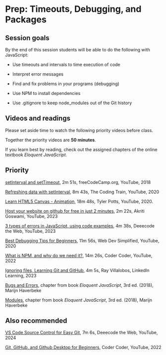# Prep: Timeouts, Debugging, and Packages

## Session goals

By the end of this session students will be able to do the following with
JavaScript:

- Use timeouts and intervals to time execution of code

- Interpret error messages

- Find and fix problems in your programs (debugging)

- Use NPM to install dependencies

- Use .gitignore to keep node_modules out of the Git history

## Videos and readings

Please set aside time to watch the following priority
videos before class.

Together the priority videos are **50 minutes**.

If you learn best by reading, check out the assigned chapters of the online
textbook _Eloquent JavaScript_.

## Priority

[setInterval and setTimeout](https://youtu.be/kOcFZV3c75I), 2m 51s,
freeCodeCamp.org, YouTube, 2018

[Refreshing data with setInterval](https://youtu.be/jKQUHGpOHqg), 8m 43s,
The Coding Train, YouTube, 2020

[Learn HTML5 Canvas - Animation](https://youtu.be/YkPyedMS6s4), 18m 48s, Tyler
Potts, YouTube, 2020.

[Host your website on github for free in just
2 minutes](https://youtu.be/BT4WzyT2g8k), 2m 22s, Akriti Goswami, YouTube,
2023

[3 types of errors in JavaScript, using code
examples](https://youtu.be/ZB4IOTRU60o), 4m 38s, Deeecode the Web,
YouTube, 2023

[Best Debugging Tips for Beginners](https://youtu.be/gaminoBsQx0), 11m
56s, Web Dev Simplified, YouTube, 2020

[What is NPM, and why do we need it?](https://youtu.be/P3aKRdUyr0s), 14m
26s, Coder Coder, YouTube, 2022

[Ignoring files, Learning Git and
GitHub](https://www.linkedin.com/learning/learning-git-and-github-23011330/ignoring-files),
4m 5s,   Ray Villalobos, LinkedIn Learning, 2023

[Bugs and Errors](https://eloquentjavascript.net/08_error.html), chapter from
book _Eloquent JavaScript_, 3rd ed. (2018), Marijn Haverbeke

[Modules](https://eloquentjavascript.net/10_modules.html), chapter from book
_Eloquent JavaScript_, 3rd ed. (2018), Marijn Haverbeke

## Also recommended

[VS Code Source Control for Easy
Git](https://youtu.be/ytDpd4ZizIU), 7m 6s, Deeecode
the Web, YouTube, 2024

[Git, GitHub, and Github Desktop for
Beginners](https://youtu.be/8Dd7KRpKeaE), Coder Coder,
YouTube, 2022
